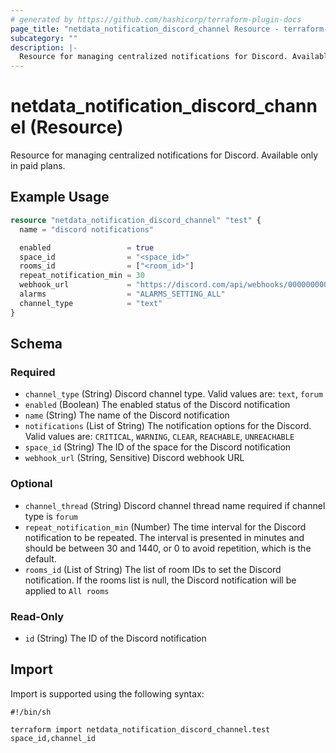 ```yaml
---
# generated by https://github.com/hashicorp/terraform-plugin-docs
page_title: "netdata_notification_discord_channel Resource - terraform-provider-netdata"
subcategory: ""
description: |-
  Resource for managing centralized notifications for Discord. Available only in paid plans.
---
```


# netdata_notification_discord_channel (Resource)

Resource for managing centralized notifications for Discord. Available only in paid plans.

## Example Usage

```terraform
resource "netdata_notification_discord_channel" "test" {
  name = "discord notifications"

  enabled                 = true
  space_id                = "<space_id>"
  rooms_id                = ["<room_id>"]
  repeat_notification_min = 30
  webhook_url             = "https://discord.com/api/webhooks/0000000000000/XXXXXXXXXXXXXXXXXXXXXXXX"
  alarms                  = "ALARMS_SETTING_ALL"
  channel_type            = "text"
}
```

<!-- schema generated by tfplugindocs -->
## Schema

### Required

- `channel_type` (String) Discord channel type. Valid values are: `text`, `forum`
- `enabled` (Boolean) The enabled status of the Discord notification
- `name` (String) The name of the Discord notification
- `notifications` (List of String) The notification options for the Discord. Valid values are: `CRITICAL`, `WARNING`, `CLEAR`, `REACHABLE`, `UNREACHABLE`
- `space_id` (String) The ID of the space for the Discord notification
- `webhook_url` (String, Sensitive) Discord webhook URL

### Optional

- `channel_thread` (String) Discord channel thread name required if channel type is `forum`
- `repeat_notification_min` (Number) The time interval for the Discord notification to be repeated. The interval is presented in minutes and should be between 30 and 1440, or 0 to avoid repetition, which is the default.
- `rooms_id` (List of String) The list of room IDs to set the Discord notification. If the rooms list is null, the Discord notification will be applied to `All rooms`

### Read-Only

- `id` (String) The ID of the Discord notification

## Import

Import is supported using the following syntax:

```shell
#!/bin/sh

terraform import netdata_notification_discord_channel.test space_id,channel_id
```
